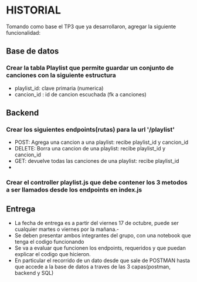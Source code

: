 # HISTORIAL 

Tomando como base el TP3 que ya desarrollaron, agregar la siguiente funcionalidad:

## Base de datos

### Crear la tabla **Playlist** que permite guardar un conjunto de canciones con la siguiente estructura
- playlist_id: clave primaria (numerica)
- cancion_id : id de cancion escuchada (fk a canciones)

## Backend

### Crear los siguientes endpoints(rutas) para la url '/playlist'
- POST: Agrega una cancion a una playlist: recibe playlist_id y cancion_id
- DELETE: Borra una cancion de una playlist:  recibe playlist_id y cancion_id
- GET: devuelve todas las canciones de una playlist: recibe playlist_id
- 
### Crear el controller playlist.js que debe contener los 3 metodos a ser llamados desde los endpoints en index.js

## Entrega
- La fecha de entrega es a partir del viernes 17 de octubre, puede ser cualquier martes o viernes por la mañana.-
- Se deben presentar ambos integrantes del grupo, con una notebook que tenga el codigo funcionando
- Se va a evaluar que funcionen los endpoints, requeridos y que puedan explicar el codigo que hicieron. 
- En particular el recorrido de un dato desde que sale de POSTMAN hasta que accede a la base de datos a traves de las 3 capas(postman, backend y SQL)
